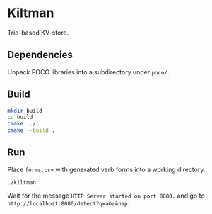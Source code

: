# Kiltman

Trie-based KV-store.

## Dependencies

Unpack POCO libraries into a subdirectory under `poco/`.

## Build

```bash
mkdir build
cd build
cmake ../
cmake --build .
```

## Run

Place `forms.csv` with generated verb forms into a working directory.

```
./kiltman
```

Wait for the message `HTTP Server started on port 8080.` and go to `http://localhost:8080/detect?q=абайлар`.